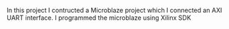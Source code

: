 In this project I contructed a Microblaze project which I connected an AXI UART interface. I programmed the microblaze using Xilinx SDK
